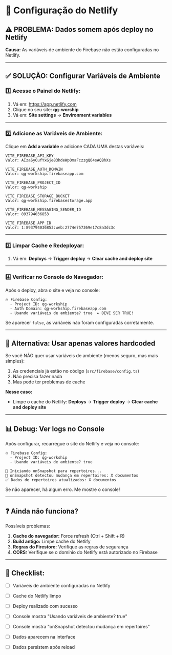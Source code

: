 # 🚀 Configuração do Netlify

## ⚠️ PROBLEMA: Dados somem após deploy no Netlify

**Causa:** As variáveis de ambiente do Firebase não estão configuradas no Netlify.

---

## ✅ SOLUÇÃO: Configurar Variáveis de Ambiente

### 1️⃣ **Acesse o Painel do Netlify:**

1. Vá em: https://app.netlify.com
2. Clique no seu site: **qg-worship**
3. Vá em: **Site settings** → **Environment variables**

---

### 2️⃣ **Adicione as Variáveis de Ambiente:**

Clique em **Add a variable** e adicione CADA UMA destas variáveis:

```
VITE_FIREBASE_API_KEY
Valor: AIzaSyCufYxGje83hdeWpOmaFczzgQO4sAQBhXs

VITE_FIREBASE_AUTH_DOMAIN
Valor: qg-workship.firebaseapp.com

VITE_FIREBASE_PROJECT_ID
Valor: qg-workship

VITE_FIREBASE_STORAGE_BUCKET
Valor: qg-workship.firebasestorage.app

VITE_FIREBASE_MESSAGING_SENDER_ID
Valor: 893794036853

VITE_FIREBASE_APP_ID
Valor: 1:893794036853:web:2774e757369e17c8a3dc3c
```

---

### 3️⃣ **Limpar Cache e Redeployar:**

1. Vá em: **Deploys** → **Trigger deploy** → **Clear cache and deploy site**

---

### 4️⃣ **Verificar no Console do Navegador:**

Após o deploy, abra o site e veja no console:

```
🔥 Firebase Config:
  - Project ID: qg-workship
  - Auth Domain: qg-workship.firebaseapp.com
  - Usando variáveis de ambiente? true  ← DEVE SER TRUE!
```

Se aparecer `false`, as variáveis não foram configuradas corretamente.

---

## 🔧 **Alternativa: Usar apenas valores hardcoded**

Se você NÃO quer usar variáveis de ambiente (menos seguro, mas mais simples):

1. As credenciais já estão no código (`src/firebase/config.ts`)
2. Não precisa fazer nada
3. Mas pode ter problemas de cache

**Nesse caso:**
- Limpe o cache do Netlify: **Deploys** → **Trigger deploy** → **Clear cache and deploy site**

---

## 📊 **Debug: Ver logs no Console**

Após configurar, recarregue o site do Netlify e veja no console:

```
🔥 Firebase Config:
  - Project ID: qg-workship
  - Usando variáveis de ambiente? true

📡 Iniciando onSnapshot para repertoires...
🔔 onSnapshot detectou mudança em repertoires: X documentos
✅ Dados de repertoires atualizados: X documentos
```

Se não aparecer, há algum erro. Me mostre o console!

---

## ❓ **Ainda não funciona?**

Possíveis problemas:

1. **Cache do navegador:** Force refresh (Ctrl + Shift + R)
2. **Build antigo:** Limpe cache do Netlify
3. **Regras do Firestore:** Verifique as regras de segurança
4. **CORS:** Verifique se o domínio do Netlify está autorizado no Firebase

---

## 📝 **Checklist:**

- [ ] Variáveis de ambiente configuradas no Netlify
- [ ] Cache do Netlify limpo
- [ ] Deploy realizado com sucesso
- [ ] Console mostra "Usando variáveis de ambiente? true"
- [ ] Console mostra "onSnapshot detectou mudança em repertoires"
- [ ] Dados aparecem na interface
- [ ] Dados persistem após reload

